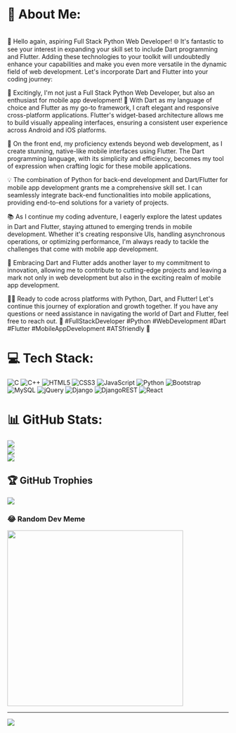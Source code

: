 # 💫 About Me:
<br>👋 Hello again, aspiring Full Stack Python Web Developer! 🌐 It's fantastic to see your interest in expanding your skill set to include Dart programming and Flutter. Adding these technologies to your toolkit will undoubtedly enhance your capabilities and make you even more versatile in the dynamic field of web development. Let's incorporate Dart and Flutter into your coding journey:

🚀 Excitingly, I'm not just a Full Stack Python Web Developer, but also an enthusiast for mobile app development! 📱 With Dart as my language of choice and Flutter as my go-to framework, I craft elegant and responsive cross-platform applications. Flutter's widget-based architecture allows me to build visually appealing interfaces, ensuring a consistent user experience across Android and iOS platforms.

🎯 On the front end, my proficiency extends beyond web development, as I create stunning, native-like mobile interfaces using Flutter. The Dart programming language, with its simplicity and efficiency, becomes my tool of expression when crafting logic for these mobile applications.

💡 The combination of Python for back-end development and Dart/Flutter for mobile app development grants me a comprehensive skill set. I can seamlessly integrate back-end functionalities into mobile applications, providing end-to-end solutions for a variety of projects.

📚 As I continue my coding adventure, I eagerly explore the latest updates in Dart and Flutter, staying attuned to emerging trends in mobile development. Whether it's creating responsive UIs, handling asynchronous operations, or optimizing performance, I'm always ready to tackle the challenges that come with mobile app development.

🌟 Embracing Dart and Flutter adds another layer to my commitment to innovation, allowing me to contribute to cutting-edge projects and leaving a mark not only in web development but also in the exciting realm of mobile app development.

🚧✨ Ready to code across platforms with Python, Dart, and Flutter! Let's continue this journey of exploration and growth together. If you have any questions or need assistance in navigating the world of Dart and Flutter, feel free to reach out. 🚀 #FullStackDeveloper #Python #WebDevelopment #Dart #Flutter #MobileAppDevelopment #ATSfriendly 🚀


# 💻 Tech Stack:
![C](https://img.shields.io/badge/c-%2300599C.svg?style=for-the-badge&logo=c&logoColor=white) ![C++](https://img.shields.io/badge/c++-%2300599C.svg?style=for-the-badge&logo=c%2B%2B&logoColor=white) ![HTML5](https://img.shields.io/badge/html5-%23E34F26.svg?style=for-the-badge&logo=html5&logoColor=white) ![CSS3](https://img.shields.io/badge/css3-%231572B6.svg?style=for-the-badge&logo=css3&logoColor=white) ![JavaScript](https://img.shields.io/badge/javascript-%23323330.svg?style=for-the-badge&logo=javascript&logoColor=%23F7DF1E) ![Python](https://img.shields.io/badge/python-3670A0?style=for-the-badge&logo=python&logoColor=ffdd54) ![Bootstrap](https://img.shields.io/badge/bootstrap-%238511FA.svg?style=for-the-badge&logo=bootstrap&logoColor=white) ![MySQL](https://img.shields.io/badge/mysql-%2300000f.svg?style=for-the-badge&logo=mysql&logoColor=white) ![jQuery](https://img.shields.io/badge/jquery-%230769AD.svg?style=for-the-badge&logo=jquery&logoColor=white) ![Django](https://img.shields.io/badge/django-%23092E20.svg?style=for-the-badge&logo=django&logoColor=white) ![DjangoREST](https://img.shields.io/badge/DJANGO-REST-ff1709?style=for-the-badge&logo=django&logoColor=white&color=ff1709&labelColor=gray) ![React](https://img.shields.io/badge/react-%2320232a.svg?style=for-the-badge&logo=react&logoColor=%2361DAFB)
# 📊 GitHub Stats:
![](https://github-readme-stats.vercel.app/api?username=bhavyanagarfullstackweb&theme=tokyonight&hide_border=true&include_all_commits=true&count_private=true)<br/>
![](https://github-readme-streak-stats.herokuapp.com/?user=bhavyanagarfullstackweb&theme=tokyonight&hide_border=true)<br/>
![](https://github-readme-stats.vercel.app/api/top-langs/?username=bhavyanagarfullstackweb&theme=tokyonight&hide_border=true&include_all_commits=true&count_private=true&layout=compact)

## 🏆 GitHub Trophies
![](https://github-profile-trophy.vercel.app/?username=bhavyanagarfullstackweb&theme=tokyonight&no-frame=false&no-bg=true&margin-w=4)

### 😂 Random Dev Meme
<img src='https://randommeme-five.vercel.app/' style="height: 400px;"/>

---
[![](https://visitcount.itsvg.in/api?id=bhavyanagarfullstackweb&icon=0&color=0)](https://visitcount.itsvg.in)

<!-- Proudly created with GPRM ( https://gprm.itsvg.in ) -->
